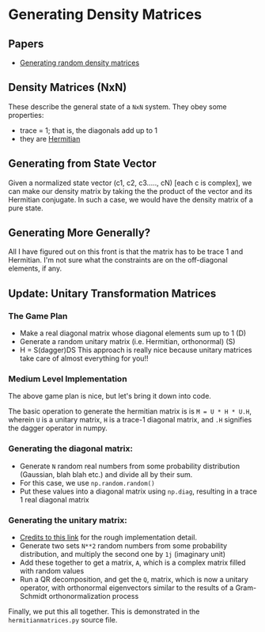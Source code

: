 # Generating Density Matrices
## Papers
* [Generating random density matrices](https://arxiv.org/abs/1010.3570)

## Density Matrices (NxN)
These describe the general state of a `NxN` system. They obey some properties:
* trace = 1; that is, the diagonals add up to 1
* they are [Hermitian](https://en.wikipedia.org/wiki/Hermitian_matrix)


## Generating from State Vector
Given a normalized state vector (c1, c2, c3....., cN) [each c is complex], we can make our density matrix by taking the the product of the vector and its Hermitian conjugate. In such a case, we would have the density matrix of a pure state.

## Generating More Generally?
All I have figured out on this front is that the matrix has to be trace 1 and Hermitian. I'm not sure what the constraints are on the off-diagonal elements, if any.

## Update: Unitary Transformation Matrices
### The Game Plan
* Make a real diagonal matrix whose diagonal elements sum up to 1 (D)
* Generate a random unitary matrix (i.e. Hermitian, orthonormal) (S)
* H = S(dagger)DS
This approach is really nice because unitary matrices take care of almost everything for you!!

### Medium Level Implementation
The above game plan is nice, but let's bring it down into code. 

The basic operation to generate the hermitian matrix is is `M = U * H * U.H`, wherein `U` is a unitary matrix, `H` is a trace-1 diagonal matrix, and `.H` signifies the dagger operator in numpy.

### Generating the diagonal matrix:
* Generate `N` random real numbers from some probability distribution (Gaussian, blah blah etc.) and divide all by their sum.
* For this case, we use `np.random.random()`
* Put these values into a diagonal matrix using `np.diag`, resulting in a trace 1 real diagonal matrix

### Generating the unitary matrix:
* [Credits to this link](https://mathoverflow.net/questions/333187/random-unitary-matrices) for the rough implementation detail.
* Generate two sets `N**2` random numbers from some probability distribution, and multiply the second one by `1j` (imaginary unit)
* Add these together to get a matrix, `A`, which is a complex matrix filled with random values
* Run a QR decomposition, and get the `Q`, matrix, which is now a unitary operator, with orthonormal eigenvectors similar to the results of a Gram-Schmidt orthonormalization process

Finally, we put this all together. This is demonstrated in the `hermitianmatrices.py` source file.